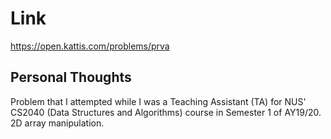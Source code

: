 # Link

https://open.kattis.com/problems/prva

## Personal Thoughts

Problem that I attempted while I was a Teaching Assistant (TA) for NUS' CS2040 (Data Structures and Algorithms) course in Semester 1 of AY19/20. 2D array manipulation.

